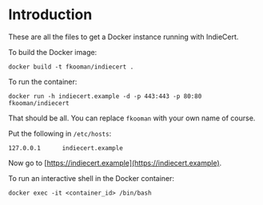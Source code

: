 # Introduction
These are all the files to get a Docker instance running with 
IndieCert.

To build the Docker image:

    docker build -t fkooman/indiecert .

To run the container:

    docker run -h indiecert.example -d -p 443:443 -p 80:80 fkooman/indiecert

That should be all. You can replace `fkooman` with your own name of course.

Put the following in `/etc/hosts`:

    127.0.0.1      indiecert.example

Now go to [https://indiecert.example](https://indiecert.example).

To run an interactive shell in the Docker container:

    docker exec -it <container_id> /bin/bash
